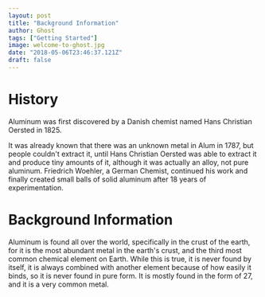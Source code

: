 ```yaml
---
layout: post
title: "Background Information"
author: Ghost
tags: ["Getting Started"]
image: welcome-to-ghost.jpg
date: "2018-05-06T23:46:37.121Z"
draft: false
---
```

# History

Aluminum was first discovered by a Danish chemist named Hans Christian Oersted in 1825.<br/>

It was already known that there was an unknown metal in Alum in 1787, but people couldn't extract it, until Hans Christian Oersted was able to extract it and produce tiny amounts of it, although it was actually an alloy, not pure aluminum. Friedrich Woehler, a German Chemist, continued his work and finally created small balls of solid aluminum after 18 years of experimentation.

# Background Information

Aluminum is found all over the world, specifically in the crust of the earth, for it is the most abundant metal in the earth's crust, and the third most common chemical element on Earth. While this is true, it is never found by itself, it is always combined with another element because of how easily it binds, so it is never found in pure form. It is mostly found in the form of 27, and it is a very common metal.
